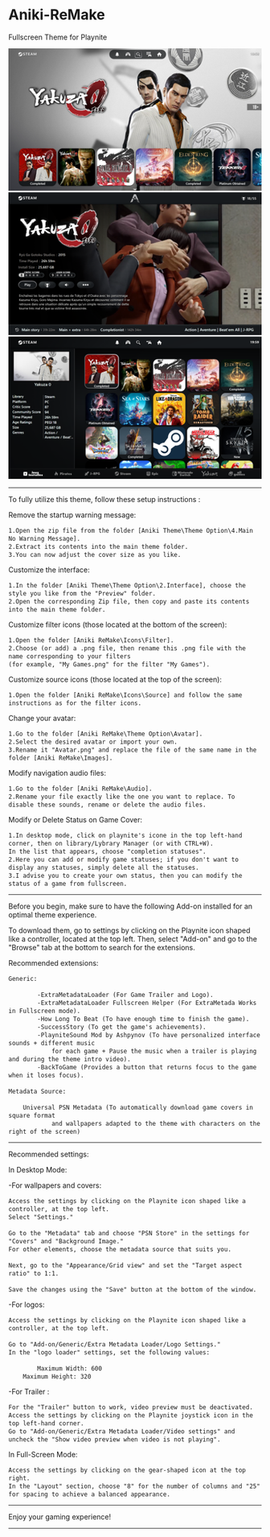 # Aniki-ReMake
Fullscreen Theme for Playnite

![screenshot01](screenshot01.png)
![screenshot02](screenshot02.png)
![screenshot03](screenshot03.png)
__________________________________________________________________________

To fully utilize this theme, follow these setup instructions :

Remove the startup warning message:

    1.Open the zip file from the folder [Aniki Theme\Theme Option\4.Main No Warning Message].
    2.Extract its contents into the main theme folder.
    3.You can now adjust the cover size as you like.

Customize the interface:

    1.In the folder [Aniki Theme\Theme Option\2.Interface], choose the style you like from the "Preview" folder.
    2.Open the corresponding Zip file, then copy and paste its contents into the main theme folder.
  
Customize filter icons (those located at the bottom of the screen):

    1.Open the folder [Aniki ReMake\Icons\Filter].
    2.Choose (or add) a .png file, then rename this .png file with the name corresponding to your filters
    (for example, "My Games.png" for the filter "My Games").

Customize source icons (those located at the top of the screen):

    1.Open the folder [Aniki ReMake\Icons\Source] and follow the same instructions as for the filter icons.

Change your avatar:

    1.Go to the folder [Aniki ReMake\Theme Option\Avatar].
    2.Select the desired avatar or import your own.
    3.Rename it "Avatar.png" and replace the file of the same name in the folder [Aniki ReMake\Images].

Modify navigation audio files:

    1.Go to the folder [Aniki ReMake\Audio].
    2.Rename your file exactly like the one you want to replace. To disable these sounds, rename or delete the audio files.

Modify or Delete Status on Game Cover:

	1.In desktop mode, click on playnite's icone in the top left-hand corner, then on library/Lybrary Manager (or with CTRL+W).
 	In the list that appears, choose "completion statuses". 
 	2.Here you can add or modify game statuses; if you don't want to display any statuses, simply delete all the statuses.
 	3.I advise you to create your own status, then you can modify the status of a game from fullscreen.
___________________________________________________________________________

Before you begin, make sure to have the following Add-on installed for an optimal theme experience.

To download them, go to settings by clicking on the Playnite icon shaped like a controller, located at the top left. Then, select "Add-on" and go to the "Browse" tab at the bottom to search for the extensions.


Recommended extensions:

	Generic:

    		-ExtraMetadataLoader (For Game Trailer and Logo).
    		-ExtraMetadataLoader Fullscreen Helper (For ExtraMetada Works in Fullscreen mode).
    		-How Long To Beat (To have enough time to finish the game).
    		-SuccessStory (To get the game's achievements).
    		-PlayniteSound Mod by Ashpynov (To have personalized interface sounds + different music
      			for each game + Pause the music when a trailer is playing and during the theme intro video).
      		-BackToGame (Provides a button that returns focus to the game when it loses focus).

	Metadata Source:

   		Universal PSN Metadata (To automatically download game covers in square format 
     			and wallpapers adapted to the theme with characters on the right of the screen)

___________________________________________________________________________

Recommended settings:

In Desktop Mode:

-For wallpapers and covers:

	Access the settings by clicking on the Playnite icon shaped like a controller, at the top left.
	Select "Settings."

	Go to the "Metadata" tab and choose "PSN Store" in the settings for "Covers" and "Background Image."
 	For other elements, choose the metadata source that suits you.

	Next, go to the "Appearance/Grid view" and set the "Target aspect ratio" to 1:1.

	Save the changes using the "Save" button at the bottom of the window.

-For logos:

	Access the settings by clicking on the Playnite icon shaped like a controller, at the top left.

	Go to "Add-on/Generic/Extra Metadata Loader/Logo Settings."
	In the "logo loader" settings, set the following values:

    		Maximum Width: 600
   		Maximum Height: 320

-For Trailer :

	For the "Trailer" button to work, video preview must be deactivated.
	Access the settings by clicking on the Playnite joystick icon in the top left-hand corner.
	Go to "Add-on/Generic/Extra Metadata Loader/Video settings" and uncheck the "Show video preview when video is not playing".

In Full-Screen Mode:

	Access the settings by clicking on the gear-shaped icon at the top right.
	In the "Layout" section, choose "8" for the number of columns and "25" for spacing to achieve a balanced appearance.
___________________________________________________________________________
Enjoy your gaming experience!
___________________________________________________________________________

